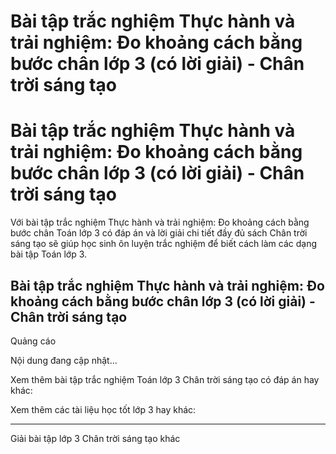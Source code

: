 # Bài tập trắc nghiệm Thực hành và trải nghiệm: Đo khoảng cách bằng bước chân lớp 3 (có lời giải) - Chân trời sáng tạo

#  Bài tập trắc nghiệm Thực hành và trải nghiệm: Đo khoảng cách bằng bước chân lớp 3 (có lời giải) - Chân trời sáng tạo

Với bài tập trắc nghiệm Thực hành và trải nghiệm: Đo khoảng cách bằng bước chân Toán lớp 3 có đáp án và lời giải chi tiết đầy đủ sách Chân trời sáng tạo sẽ giúp học sinh ôn luyện trắc nghiệm để biết cách làm các dạng bài tập Toán lớp 3.

##  Bài tập trắc nghiệm Thực hành và trải nghiệm: Đo khoảng cách bằng bước chân lớp 3 (có lời giải) - Chân trời sáng tạo

Quảng cáo

Nội dung đang cập nhật...

Xem thêm bài tập trắc nghiệm Toán lớp 3 Chân trời sáng tạo có đáp án hay khác:

Xem thêm các tài liệu học tốt lớp 3 hay khác:

* * *

Giải bài tập lớp 3 Chân trời sáng tạo khác
